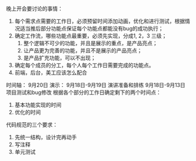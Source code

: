 晚上开会要讨论的事情：
1. 每个需求点需要的工作日，必须预留时间添加动画，优化和进行测试，根据情况适当推后部分功能点保证每个功能点都能没有bug的成功执行；
2. 确定工作流，哪些功能点最重要，必须先实现，分成1, 2，3 三级；
	1. 整个逻辑不可少的功能，并且是展示的重点，是产品亮点；
	2. 让产品更为完善的功能，并且不是展示的产品亮点；
	3. 是产品扩充功能，可以不出现；
3. 确定每个成员的分工，每个人每个工作日需要完成的功能点。
4. 前端，后台，美工应该怎么配合

时间轴：
9月20日 演示：
9月18日-9月19日 演讲准备和排练
9月18日-9月13日 项目测试和bug修改
根据各个部分的工作日确定剩下的两个时间点：
1. 基本功能实现的时间
2. 优化的时间


代码规范的三个要求：
1. 先统一结构，设计完再动手
2. 写注释
3. 单元测试